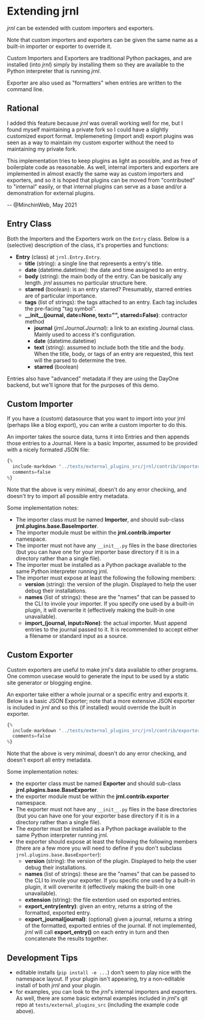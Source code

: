 <!-- Copyright (C) 2012-2021 jrnl contributors
     License: https://www.gnu.org/licenses/gpl-3.0.html -->

# Extending jrnl

*jrnl* can be extended with custom importers and exporters.

Note that custom importers and exporters can be given the same name as a
built-in importer or exporter to override it.

Custom Importers and Exporters are traditional Python packages, and are
installed (into *jrnl*) simply by installing them so they are available to the
Python interpreter that is running *jrnl*.

Exporter are also used as "formatters" when entries are written to the command
line.

## Rational

I added this feature because *jrnl* was overall working well for me, but I
found myself maintaining a private fork so I could have a slightly customized
export format. Implemeneting (import and) export plugins was seen as a way to
maintain my custom exporter without the need to maintaining my private fork.

This implementation tries to keep plugins as light as possible, and as free of
boilerplate code as reasonable. As well, internal importers and exporters are
implemented in almost exactly the same way as custom importers and exporters,
and so it is hoped that plugins can be moved from "contributed" to "internal"
easily, or that internal plugins can serve as a base and/or a demonstration for
external plugins.

-- @MinchinWeb, May 2021

## Entry Class

Both the Importers and the Exporters work on the `Entry` class. Below is a
(selective) description of the class, it's properties and functions:

- **Entry** (class) at `jrnl.Entry.Entry`.
    - **title** (string): a single line that represents a entry's title.
    - **date** (datetime.datetime): the date and time assigned to an entry.
    - **body** (string): the main body of the entry. Can be basically any
      length. *jrnl* assumes no particular structure here.
    - **starred** (boolean): is an entry starred? Presumably, starred entries
      are of particular importance.
    - **tags** (list of strings): the tags attached to an entry. Each tag
      includes the pre-facing "tag symbol".
    - **\_\_init\_\_(journal, date=None, text="", starred=False)**: contractor
      method
        - **journal** (*jrnl.Journal.Journal*): a link to an existing Journal
          class. Mainly used to access it's configuration.
        - **date** (datetime.datetime)
        - **text** (string): assumed to include both the title and the body.
          When the title, body, or tags of an entry are requested, this text
          will the parsed to determine the tree.
        - **starred** (boolean)

Entries also have "advanced" metadata if they are using the DayOne backend, but
we'll ignore that for the purposes of this demo.

## Custom Importer

If you have a (custom) datasource that you want to import into your jrnl
(perhaps like a blog export), you can write a custom importer to do this.

An importer takes the source data, turns it into Entries and then appends those
entries to a Journal. Here is a basic Importer, assumed to be provided with a
nicely formated JSON file:

~~~ python
{%
  include-markdown "../tests/external_plugins_src/jrnl/contrib/importer/sample_json.py"
  comments=false
%}
~~~

Note that the above is very minimal, doesn't do any error checking, and doesn't
try to import all possible entry metadata.

Some implementation notes:

- The importer class must be named **Importer**, and should sub-class
  **jrnl.plugins.base.BaseImporter**.
- The importer module must be within the **jrnl.contrib.importer** namespace.
- The importer must not have any `__init__.py` files in the base directories
  (but you can have one for your importer base directory if it is in a
  directory rather than a single file).
- The importer must be installed as a Python package available to the same
  Python interpreter running jrnl.
- The importer must expose at least the following the following members:
    - **version** (string): the version of the plugin. Displayed to help the
      user debug their installations.
    - **names** (list of strings): these are the "names" that can be passed to
      the CLI to invole your importer. If you specify one used by a built-in
      plugin, it will overwrite it (effectively making the built-in one
      unavailable).
    - **import_(journal, input=None)**: the actual importer. Must append
      entries to the journal passed to it. It is recommended to accept either a
      filename or standard input as a source.

## Custom Exporter

Custom exporters are useful to make jrnl's data available to other programs.
One common usecase would to generate the input to be used by a static site
generator or blogging engine.

An exporter take either a whole journal or a specific entry and exports it.
Below is a basic JSON Exporter; note that a more extensive JSON exporter is
included in *jrnl* and so this (if installed) would override the built in
exporter.

~~~ python
{%
  include-markdown "../tests/external_plugins_src/jrnl/contrib/exporter/custom_json.py"
  comments=false
%}
~~~

Note that the above is very minimal, doesn't do any error checking, and doesn't
export all entry metadata.

Some implementation notes:

- the exporter class must be named **Exporter** and should sub-class
  **jrnl.plugins.base.BaseExporter**.
- the exporter module must be within the **jrnl.contrib.exporter** namespace.
- The exporter must not have any `__init__.py` files in the base directories
  (but you can have one for your exporter base directory if it is in a
  directory rather than a single file).
- The exporter must be installed as a Python package available to the same
  Python interpreter running jrnl.
- the exporter should expose at least the following the following members
  (there are a few more you will need to define if you don't subclass
  `jrnl.plugins.base.BaseExporter`):
    - **version** (string): the version of the plugin. Displayed to help the
      user debug their installations.
    - **names** (list of strings): these are the "names" that can be passed to
      the CLI to invole your exporter. If you specific one used by a built-in
      plugin, it will overwrite it (effectively making the built-in one
      unavailable).
    - **extension** (string): the file extention used on exported entries.
    - **export_entry(entry)**: given an entry, returns a string of the formatted,
      exported entry.
    - **export_journal(journal)**: (optional) given a journal, returns a string
      of the formatted, exported entries of the journal. If not implemented,
      *jrnl* will call **export_entry()** on each entry in turn and then
      concatenate the results together.

## Development Tips

- editable installs (`pip install -e ...`) don't seem to play nice with
  the namespace layout. If your plugin isn't appearing, try a non-editable
  install of both *jrnl* and your plugin.
- for examples, you can look to the *jrnl*'s internal importers and exporters.
  As well, there are some basic external examples included in *jrnl*'s git repo
  at `tests/external_plugins_src` (including the example code above).
